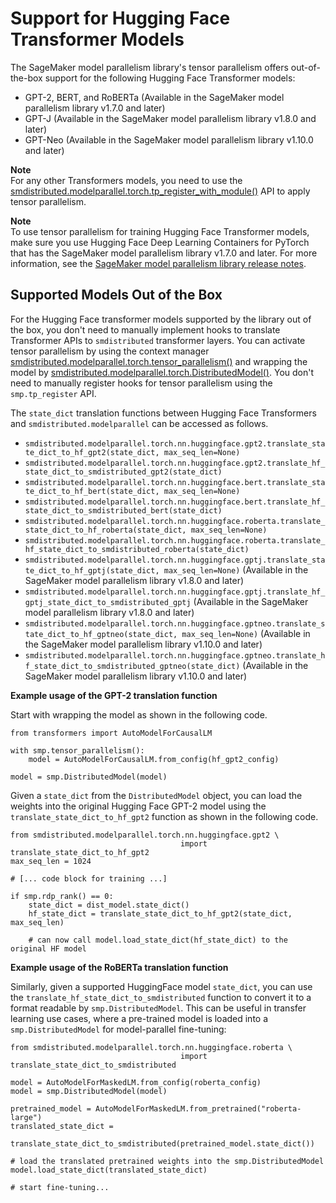 # Support for Hugging Face Transformer Models<a name="model-parallel-extended-features-pytorch-hugging-face"></a>

The SageMaker model parallelism library's tensor parallelism offers out\-of\-the\-box support for the following Hugging Face Transformer models:
+ GPT\-2, BERT, and RoBERTa \(Available in the SageMaker model parallelism library v1\.7\.0 and later\)
+ GPT\-J \(Available in the SageMaker model parallelism library v1\.8\.0 and later\)
+ GPT\-Neo \(Available in the SageMaker model parallelism library v1\.10\.0 and later\)

**Note**  
For any other Transformers models, you need to use the [smdistributed\.modelparallel\.torch\.tp\_register\_with\_module\(\)](https://sagemaker.readthedocs.io/en/stable/api/training/smp_versions/latest/smd_model_parallel_pytorch_tensor_parallel.html#smdistributed.modelparallel.torch.tp_register_with_module) API to apply tensor parallelism\.

**Note**  
To use tensor parallelism for training Hugging Face Transformer models, make sure you use Hugging Face Deep Learning Containers for PyTorch that has the SageMaker model parallelism library v1\.7\.0 and later\. For more information, see the [SageMaker model parallelism library release notes](https://sagemaker.readthedocs.io/en/stable/api/training/smd_model_parallel_release_notes/smd_model_parallel_change_log.html)\.

## Supported Models Out of the Box<a name="model-parallel-extended-features-pytorch-hugging-face-out-of-the-box"></a>

For the Hugging Face transformer models supported by the library out of the box, you don't need to manually implement hooks to translate Transformer APIs to `smdistributed` transformer layers\. You can activate tensor parallelism by using the context manager [smdistributed\.modelparallel\.torch\.tensor\_parallelism\(\)](https://sagemaker.readthedocs.io/en/stable/api/training/smp_versions/latest/smd_model_parallel_pytorch_tensor_parallel.html#smdistributed.modelparallel.torch.tensor_parallelism) and wrapping the model by [smdistributed\.modelparallel\.torch\.DistributedModel\(\)](https://sagemaker.readthedocs.io/en/stable/api/training/smp_versions/latest/smd_model_parallel_pytorch.html#smdistributed.modelparallel.torch.DistributedModel)\. You don't need to manually register hooks for tensor parallelism using the `smp.tp_register` API\.

The `state_dict` translation functions between Hugging Face Transformers and `smdistributed.modelparallel` can be accessed as follows\.
+  `smdistributed.modelparallel.torch.nn.huggingface.gpt2.translate_state_dict_to_hf_gpt2(state_dict, max_seq_len=None)`
+  `smdistributed.modelparallel.torch.nn.huggingface.gpt2.translate_hf_state_dict_to_smdistributed_gpt2(state_dict)` 
+  `smdistributed.modelparallel.torch.nn.huggingface.bert.translate_state_dict_to_hf_bert(state_dict, max_seq_len=None)` 
+  `smdistributed.modelparallel.torch.nn.huggingface.bert.translate_hf_state_dict_to_smdistributed_bert(state_dict)` 
+  `smdistributed.modelparallel.torch.nn.huggingface.roberta.translate_state_dict_to_hf_roberta(state_dict, max_seq_len=None)` 
+  `smdistributed.modelparallel.torch.nn.huggingface.roberta.translate_hf_state_dict_to_smdistributed_roberta(state_dict)` 
+ `smdistributed.modelparallel.torch.nn.huggingface.gptj.translate_state_dict_to_hf_gptj(state_dict, max_seq_len=None)` \(Available in the SageMaker model parallelism library v1\.8\.0 and later\)
+ `smdistributed.modelparallel.torch.nn.huggingface.gptj.translate_hf_gptj_state_dict_to_smdistributed_gptj` \(Available in the SageMaker model parallelism library v1\.8\.0 and later\)
+ `smdistributed.modelparallel.torch.nn.huggingface.gptneo.translate_state_dict_to_hf_gptneo(state_dict, max_seq_len=None)` \(Available in the SageMaker model parallelism library v1\.10\.0 and later\)
+ `smdistributed.modelparallel.torch.nn.huggingface.gptneo.translate_hf_state_dict_to_smdistributed_gptneo(state_dict)` \(Available in the SageMaker model parallelism library v1\.10\.0 and later\)

**Example usage of the GPT\-2 translation function**

Start with wrapping the model as shown in the following code\.

```
from transformers import AutoModelForCausalLM

with smp.tensor_parallelism():
    model = AutoModelForCausalLM.from_config(hf_gpt2_config)

model = smp.DistributedModel(model)
```

Given a `state_dict` from the `DistributedModel` object, you can load the weights into the original Hugging Face GPT\-2 model using the `translate_state_dict_to_hf_gpt2` function as shown in the following code\.

```
from smdistributed.modelparallel.torch.nn.huggingface.gpt2 \
                                      import translate_state_dict_to_hf_gpt2
max_seq_len = 1024

# [... code block for training ...]

if smp.rdp_rank() == 0:
    state_dict = dist_model.state_dict()
    hf_state_dict = translate_state_dict_to_hf_gpt2(state_dict, max_seq_len)

    # can now call model.load_state_dict(hf_state_dict) to the original HF model
```

**Example usage of the RoBERTa translation function**

Similarly, given a supported HuggingFace model `state_dict`, you can use the `translate_hf_state_dict_to_smdistributed` function to convert it to a format readable by `smp.DistributedModel`\. This can be useful in transfer learning use cases, where a pre\-trained model is loaded into a `smp.DistributedModel` for model\-parallel fine\-tuning:

```
from smdistributed.modelparallel.torch.nn.huggingface.roberta \
                                      import translate_state_dict_to_smdistributed

model = AutoModelForMaskedLM.from_config(roberta_config)
model = smp.DistributedModel(model)

pretrained_model = AutoModelForMaskedLM.from_pretrained("roberta-large")
translated_state_dict =
        translate_state_dict_to_smdistributed(pretrained_model.state_dict())

# load the translated pretrained weights into the smp.DistributedModel
model.load_state_dict(translated_state_dict)

# start fine-tuning...
```